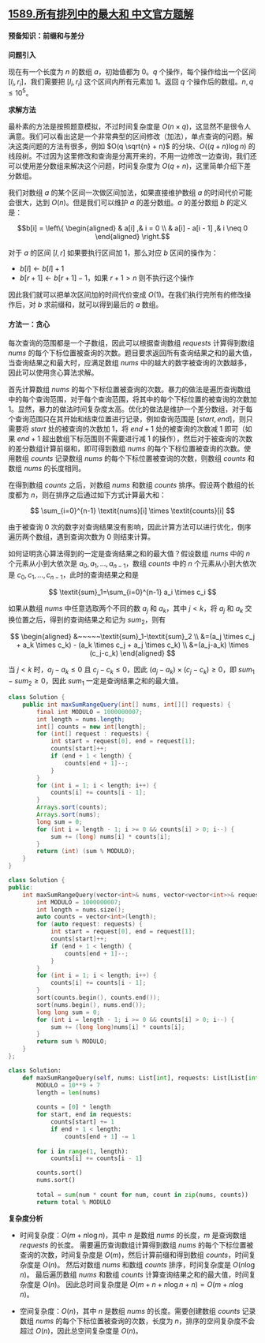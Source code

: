 ## [1589.所有排列中的最大和 中文官方题解](https://leetcode.cn/problems/maximum-sum-obtained-of-any-permutation/solutions/100000/suo-you-pai-lie-zhong-de-zui-da-he-by-leetcode-sol)
#### 预备知识：前缀和与差分

**问题引入**

现在有一个长度为 $n$ 的数组 $a$，初始值都为 $0$。$q$ 个操作，每个操作给出一个区间 $[l_i, r_i]$，我们需要把 $[l_i, r_i]$ 这个区间内所有元素加 $1$。返回 $q$ 个操作后的数组。$n , q \leq 10^5$。

**求解方法**

最朴素的方法是按照题意模拟，不过时间复杂度是 $O(n \times q)$，这显然不是很令人满意。我们可以看出这是一个非常典型的区间修改（加法），单点查询的问题。解决这类问题的方法有很多，例如 $O(q \sqrt{n} + n)$ 的分块、$O((q + n) \log n)$ 的线段树。不过因为这里修改和查询是分离开来的，不用一边修改一边查询，我们还可以使用差分数组来解决这个问题，时间复杂度为 $O(q + n)$，这里简单介绍下差分数组。

我们对数组 $a$ 的某个区间一次做区间加法，如果直接维护数组 $a$ 的时间代价可能会很大，达到 $O(n)$。但是我们可以维护 $a$ 的差分数组。$a$ 的差分数组 $b$ 的定义是：

$$b[i] = \left\{ \begin{aligned} 
    & a[i] ,& i = 0 \\
    & a[i] - a[i - 1] ,& i \neq 0
\end{aligned} \right.$$

对于 $a$ 的区间 $[l, r]$ 如果要执行区间加 $1$，那么对应 $b$ 区间的操作为：

+ $b[l] \leftarrow b[l] + 1$
+ $b[r + 1] \leftarrow b[r + 1] - 1$，如果 $r + 1 > n$ 则不执行这个操作

因此我们就可以把单次区间加的时间代价变成 $O(1)$。在我们执行完所有的修改操作后，对 $b$ 求前缀和，就可以得到最后的 $a$ 数组。

#### 方法一：贪心

每次查询的范围都是一个子数组，因此可以根据查询数组 $\textit{requests}$ 计算得到数组 $\textit{nums}$ 的每个下标位置被查询的次数。题目要求返回所有查询结果之和的最大值，当查询结果之和最大时，应满足数组 $\textit{nums}$ 中的越大的数字被查询的次数越多，因此可以使用贪心算法求解。

首先计算数组 $\textit{nums}$ 的每个下标位置被查询的次数。暴力的做法是遍历查询数组中的每个查询范围，对于每个查询范围，将其中的每个下标位置的被查询的次数加 $1$。显然，暴力的做法时间复杂度太高。优化的做法是维护一个差分数组，对于每个查询范围只在其开始和结束位置进行记录，例如查询范围是 $[\textit{start},\textit{end}]$，则只需要将 $\textit{start}$ 处的被查询的次数加 $1$，将 $\textit{end}+1$ 处的被查询的次数减 $1$ 即可（如果 $\textit{end}+1$ 超出数组下标范围则不需要进行减 $1$ 的操作），然后对于被查询的次数的差分数组计算前缀和，即可得到数组 $\textit{nums}$ 的每个下标位置被查询的次数。使用数组 $\textit{counts}$ 记录数组 $\textit{nums}$ 的每个下标位置被查询的次数，则数组 $\textit{counts}$ 和数组 $\textit{nums}$ 的长度相同。

在得到数组 $\textit{counts}$ 之后，对数组 $\textit{nums}$ 和数组 $\textit{counts}$ 排序。假设两个数组的长度都为 $n$，则在排序之后通过如下方式计算最大和：

$$
\sum_{i=0}^{n-1} \textit{nums}[i] \times \textit{counts}[i]
$$

由于被查询 $0$ 次的数字对查询结果没有影响，因此计算方法可以进行优化，倒序遍历两个数组，遇到查询次数为 $0$ 则结束计算。

如何证明贪心算法得到的一定是查询结果之和的最大值？假设数组 $\textit{nums}$ 中的 $n$ 个元素从小到大依次是 $a_0, a_1, \ldots, a_{n-1}$，数组 $\textit{counts}$ 中的 $n$ 个元素从小到大依次是 $c_0, c_1, \ldots, c_{n-1}$，此时的查询结果之和是

$$
\textit{sum}_1=\sum_{i=0}^{n-1} a_i \times c_i
$$

如果从数组 $\textit{nums}$ 中任意选取两个不同的数 $a_j$ 和 $a_k$，其中 $j<k$，将 $a_j$ 和 $a_k$ 交换位置之后，得到的查询结果之和记为 $\textit{sum}_2$，则有

$$
\begin{aligned}
&~~~~~\textit{sum}_1-\textit{sum}_2 \\
&=(a_j \times c_j + a_k \times c_k) - (a_k \times c_j + a_j \times c_k) \\
&=(a_j-a_k) \times (c_j-c_k)
\end{aligned}
$$

当 $j < k$ 时，$a_j-a_k \le 0$ 且 $c_j-c_k \le 0$，因此 $(a_j-a_k) \times (c_j-c_k) \ge 0$，即 $\textit{sum}_1-\textit{sum}_2 \ge 0$，因此 $\textit{sum}_1$ 一定是查询结果之和的最大值。

```Java [sol1-Java]
class Solution {
    public int maxSumRangeQuery(int[] nums, int[][] requests) {
        final int MODULO = 1000000007;
        int length = nums.length;
        int[] counts = new int[length];
        for (int[] request : requests) {
            int start = request[0], end = request[1];
            counts[start]++;
            if (end + 1 < length) {
                counts[end + 1]--;
            }
        }
        for (int i = 1; i < length; i++) {
            counts[i] += counts[i - 1];
        }
        Arrays.sort(counts);
        Arrays.sort(nums);
        long sum = 0;
        for (int i = length - 1; i >= 0 && counts[i] > 0; i--) {
            sum += (long) nums[i] * counts[i];
        }
        return (int) (sum % MODULO);
    }
}
```

```cpp [sol1-C++]
class Solution {
public:
    int maxSumRangeQuery(vector<int>& nums, vector<vector<int>>& requests) {
        int MODULO = 1000000007;
        int length = nums.size();
        auto counts = vector<int>(length);
        for (auto request: requests) {
            int start = request[0], end = request[1];
            counts[start]++;
            if (end + 1 < length) {
                counts[end + 1]--;
            }
        }
        for (int i = 1; i < length; i++) {
            counts[i] += counts[i - 1];
        }
        sort(counts.begin(), counts.end());
        sort(nums.begin(), nums.end());
        long long sum = 0;
        for (int i = length - 1; i >= 0 && counts[i] > 0; i--) {
            sum += (long long)nums[i] * counts[i];
        }
        return sum % MODULO;
    }
};
```

```Python [sol1-Python3]
class Solution:
    def maxSumRangeQuery(self, nums: List[int], requests: List[List[int]]) -> int:
        MODULO = 10**9 + 7
        length = len(nums)
        
        counts = [0] * length
        for start, end in requests:
            counts[start] += 1
            if end + 1 < length:
                counts[end + 1] -= 1
        
        for i in range(1, length):
            counts[i] += counts[i - 1]

        counts.sort()
        nums.sort()
        
        total = sum(num * count for num, count in zip(nums, counts))
        return total % MODULO
```

**复杂度分析**

- 时间复杂度：$O(m+n \log n)$，其中 $n$ 是数组 $\textit{nums}$ 的长度，$m$ 是查询数组 $\textit{requests}$ 的长度。
  需要遍历查询数组计算得到数组 $\textit{nums}$ 的每个下标位置被查询的次数，时间复杂度是 $O(m)$，然后计算前缀和得到数组 $\textit{counts}$，时间复杂度是 $O(n)$。
  然后对数组 $\textit{nums}$ 和数组 $\textit{counts}$ 排序，时间复杂度是 $O(n \log n)$。
  最后遍历数组 $\textit{nums}$ 和数组 $\textit{counts}$ 计算查询结果之和的最大值，时间复杂度是 $O(n)$。
  因此总时间复杂度是 $O(m+n+n \log n+n)=O(m+n \log n)$。

- 空间复杂度：$O(n)$，其中 $n$ 是数组 $\textit{nums}$ 的长度。需要创建数组 $\textit{counts}$ 记录数组 $\textit{nums}$ 的每个下标位置被查询的次数，长度为 $n$，排序的空间复杂度不会超过 $O(n)$，因此总空间复杂度是 $O(n)$。
